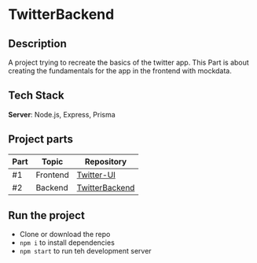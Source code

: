 # TwitterBackend

## Description

A project trying to recreate the basics of the twitter app. This Part is about creating the fundamentals for the app in the frontend with mockdata.

## Tech Stack

**Server**: Node.js, Express, Prisma

## Project parts

| Part | Topic    | Repository                                                    |
| ---- | -------- | ------------------------------------------------------------- |
| #1   | Frontend | [Twitter-UI](https://github.com/elmersson/Twitter-UI)         |
| #2   | Backend  | [TwitterBackend](https://github.com/elmersson/TwitterBackend) |

## Run the project

- Clone or download the repo
- `npm i` to install dependencies
- `npm start` to run teh development server

